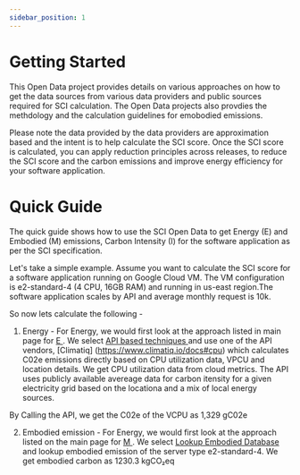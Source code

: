 ```yaml
---
sidebar_position: 1
---
```


# Getting Started

This Open Data project provides details on various approaches on how to get the data sources from various data providers and public sources required for SCI calculation. The Open Data projects also provdies the methdology and the calculation guidelines for emobodied emissions.

Please note the data provided by the data providers are approximation based and the intent is to help calculate the SCI score. Once the SCI score is calculated, you can apply reduction principles across releases, to reduce the SCI score and the carbon emissions and improve energy efficiency for your software application.


# Quick Guide 
The quick guide shows how to use the SCI Open Data to get Energy (E) and Embodied (M) emissions,
Carbon Intensity (I) for the software application as per the SCI specification.

Let's take a simple example. Assume you want to calculate the SCI score for a software application running on Google Cloud VM. The VM configuration is e2-standard-4 (4 CPU, 16GB RAM) and running in us-east region.The software application scales by API and average monthly request is 10k.  

So now lets calculate the following -
1. Energy -  For Energy, we would first look at the approach listed in main page for [ E ](E).
We select [ API based techniques ](APIBased.md) and use one of the API vendors, [Climatiq] (https://www.climatiq.io/docs#cpu) which calculates C02e emissions directly based on CPU utilization data, VPCU and location details. We get CPU utilization data from cloud metrics. The API uses publicly available 
avereage data for carbon itensity for a given electricity grid based on the locationa and 
a mix of local energy sources.

By Calling the API, we get the C02e of the VCPU as 1,329 gC02e

2. Embodied emission -  For Energy, we would first look at the approach listed on the main page for [ M ](M).
We select  [ Lookup Embodied Database ](EmbodiedDatabase.md) and lookup embodied emission of the server type e2-standard-4. We get embodied carbon as 1230.3 kgCO₂eq





